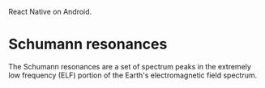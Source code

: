 React Native on Android.

# Schumann resonances
The Schumann resonances are a set of spectrum peaks in the extremely low frequency (ELF) portion of the Earth's electromagnetic field spectrum.
